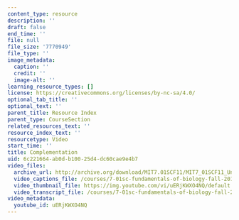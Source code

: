 ```yaml
---
content_type: resource
description: ''
draft: false
end_time: ''
file: null
file_size: '7770949'
file_type: ''
image_metadata:
  caption: ''
  credit: ''
  image-alt: ''
learning_resource_types: []
license: https://creativecommons.org/licenses/by-nc-sa/4.0/
optional_tab_title: ''
optional_text: ''
parent_title: Resource Index
parent_type: CourseSection
related_resources_text: ''
resource_index_text: ''
resourcetype: Video
start_time: ''
title: Complementation
uid: 6c221664-ab0d-b100-25d4-dc60cae9e4b7
video_files:
  archive_url: http://archive.org/download/MIT7.01SCF11/MIT7_01SCF11_Un3Ses4_Rec1_300k.mp4
  video_captions_file: /courses/7-01sc-fundamentals-of-biology-fall-2011/cb87a237e686564cbd1e1d5284deea1f_uERjKWXO4NQ.vtt
  video_thumbnail_file: https://img.youtube.com/vi/uERjKWXO4NQ/default.jpg
  video_transcript_file: /courses/7-01sc-fundamentals-of-biology-fall-2011/a89d18c40b8b8f947c96ca6de1cb1faf_uERjKWXO4NQ.pdf
video_metadata:
  youtube_id: uERjKWXO4NQ
---
```

